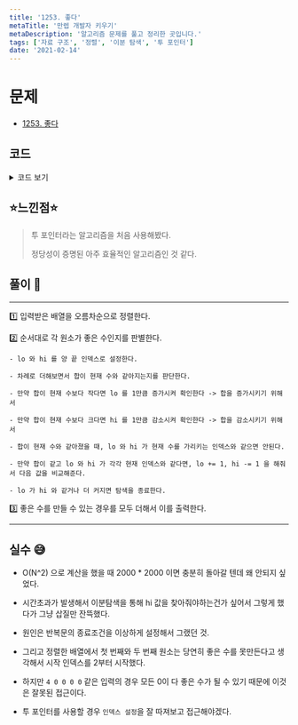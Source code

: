 ```yaml
---
title: '1253. 좋다'
metaTitle: '만렙 개발자 키우기'
metaDescription: '알고리즘 문제를 풀고 정리한 곳입니다.'
tags: ['자료 구조', '정렬', '이분 탐색', '투 포인터']
date: '2021-02-14'
---
```


# 문제
- [1253. 좋다](https://www.acmicpc.net/problem/1253)

## 코드

<details><summary> 코드 보기 </summary>

``` java
import java.io.BufferedReader;
import java.io.IOException;
import java.io.InputStreamReader;
import java.util.Arrays;
import java.util.StringTokenizer;

public class Q1253 {
    static int n, arr[];
    public static void main(String[] args) throws IOException {
        init();
        solution();
    }

    private static void solution() {
        int ans = 0;
        Arrays.sort(arr);
        for (int idx = 0; idx < n; idx++) {
            int target = arr[idx], lo = 0, hi = n - 1;
            while(lo < hi){
                int sum = arr[lo] + arr[hi];
                if(sum < target) lo++;
                else if(sum > target) hi--;
                else{
                    if(lo != idx && hi != idx){
                        ans += 1;
                        break;
                    }
                    if(lo == idx) lo += 1;
                    if(hi == idx) hi -= 1;
                }
            }
        }
        System.out.println(ans);
    }

    private static void init() throws IOException {
        BufferedReader br = new BufferedReader(new InputStreamReader(System.in));
        StringTokenizer st = new StringTokenizer(br.readLine());
        n = Integer.parseInt(st.nextToken());
        arr = new int[n];
        st = new StringTokenizer(br.readLine());
        for (int i = 0; i < n; i++)
            arr[i] = Integer.parseInt(st.nextToken());
        Arrays.sort(arr);
    }
}
/*
10
2 3 4 7 12 13 17 19 23 29

4
0 0 0 0

7
0 0 0 3 3 3 3
 */
```

</details>

## ⭐️느낀점⭐️
> 투 포인터라는 알고리즘을 처음 사용해봤다.
>
> 정당성이 증명된 아주 효율적인 알고리즘인 것 같다.
>

## 풀이 📣
<hr/>

1️⃣ 입력받은 배열을 오름차순으로 정렬한다.


2️⃣ 순서대로 각 원소가 좋은 수인지를 판별한다.

    - lo 와 hi 를 양 끝 인덱스로 설정한다.

    - 차례로 더해보면서 합이 현재 수와 같아지는지를 판단한다.

    - 만약 합이 현재 수보다 작다면 lo 를 1만큼 증가시켜 확인한다 -> 합을 증가시키기 위해서

    - 만약 합이 현재 수보다 크다면 hi 를 1만큼 감소시켜 확인한다 -> 합을 감소시키기 위해서

    - 합이 현재 수와 같아졌을 때, lo 와 hi 가 현재 수를 가리키는 인덱스와 같으면 안된다.

    - 만약 합이 같고 lo 와 hi 가 각각 현재 인덱스와 같다면, lo += 1, hi -= 1 을 해줘서 다음 값을 비교해준다.

    - lo 가 hi 와 같거나 더 커지면 탐색을 종료한다.

3️⃣ 좋은 수를 만들 수 있는 경우를 모두 더해서 이를 출력한다.

<hr/>

## 실수 😅
- O(N^2) 으로 계산을 했을 때 2000 * 2000 이면 충분히 돌아갈 텐데 왜 안되지 싶었다.

- 시간초과가 발생해서 이분탐색을 통해 hi 값을 찾아줘야하는건가 싶어서 그렇게 했다가 그냥 삽질만 잔뜩했다.

- 원인은 반복문의 종료조건을 이상하게 설정해서 그랬던 것.

- 그리고 정렬한 배열에서 첫 번째와 두 번째 원소는 당연히 좋은 수를 못만든다고 생각해서 시작 인덱스를 2부터 시작했다.

- 하지만 `4 0 0 0 0` 같은 입력의 경우 모든 0이 다 좋은 수가 될 수 있기 때문에 이것은 잘못된 접근이다.

- 투 포인터를 사용할 경우 `인덱스 설정`을 잘 따져보고 접근해야겠다.
